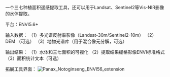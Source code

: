 一个三七种植面积遥感提取工具，还可以用于Landsat、Sentinel2等Vis-NIR影像的水体提取。

平台：ENVI5.6+

输入数据：
  （1）多光谱反射率影像（Landsat-30m/Sentinel2-10m）
  （2）DEM （可选）
  （3）地物光谱库（用于混合像元分解，可选）

输出结果：
  （1）水体和三七面积的可视化
  （2）提取结果栅格影像ENVI标准格式
  （3）面积统计文本（可选）

拓展工具界面：
![Panax_Notoginseng_ENVI56_extension](https://github.com/xiexiangjian/ENVI56_Panax_notoginseng/assets/58714940/fa0eacb8-a68a-4d10-a766-3bf5bb5dcc19)


